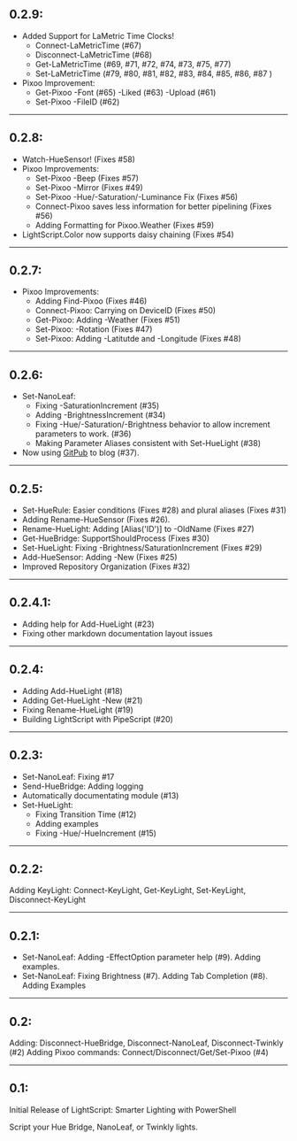 ## 0.2.9:

* Added Support for LaMetric Time Clocks!
  * Connect-LaMetricTime (#67)
  * Disconnect-LaMetricTime (#68)
  * Get-LaMetricTime (#69, #71, #72, #74, #73, #75, #77)
  * Set-LaMetricTime (#79, #80, #81, #82, #83, #84, #85, #86, #87 )
* Pixoo Improvement:
  * Get-Pixoo -Font (#65) -Liked (#63) -Upload (#61)
  * Set-Pixoo -FileID (#62)

---

## 0.2.8:

* Watch-HueSensor! (Fixes #58)
* Pixoo Improvements:
  * Set-Pixoo -Beep (Fixes #57)
  * Set-Pixoo -Mirror (Fixes #49)
  * Set-Pixoo -Hue/-Saturation/-Luminance Fix (Fixes #56)
  * Connect-Pixoo saves less information for better pipelining (Fixes #56)
  * Adding Formatting for Pixoo.Weather (Fixes #59)
* LightScript.Color now supports daisy chaining (Fixes #54)

---

## 0.2.7:

* Pixoo Improvements:
  * Adding Find-Pixoo (Fixes #46)
  * Connect-Pixoo:  Carrying on DeviceID (Fixes #50)
  * Get-Pixoo:  Adding -Weather (Fixes #51)
  * Set-Pixoo:  -Rotation (Fixes #47)
  * Set-Pixoo:  Adding -Latitutde and -Longitude (Fixes #48)

---
  

## 0.2.6:
* Set-NanoLeaf:
    * Fixing -SaturationIncrement (#35)
    * Adding -BrightnessIncrement (#34)
    * Fixing -Hue/-Saturation/-Brightness behavior to allow increment parameters to work. (#36)
    * Making Parameter Aliases consistent with Set-HueLight (#38)
* Now using [GitPub](https://github.com/StartAutomating/GitPub) to blog (#37).

---

## 0.2.5:
* Set-HueRule:  Easier conditions (Fixes #28) and plural aliases (Fixes #31)
* Adding Rename-HueSensor (Fixes #26).
* Rename-HueLight: Adding [Alias('ID')] to -OldName (Fixes #27)
* Get-HueBridge:  SupportShouldProcess (Fixes #30)
* Set-HueLight:  Fixing -Brightness/SaturationIncrement (Fixes #29)
* Add-HueSensor:  Adding -New (Fixes #25)
* Improved Repository Organization (Fixes #32)

---

## 0.2.4.1:
* Adding help for Add-HueLight (#23)
* Fixing other markdown documentation layout issues

---

## 0.2.4:
* Adding Add-HueLight (#18)
* Adding Get-HueLight -New (#21)
* Fixing Rename-HueLight (#19)
* Building LightScript with PipeScript (#20)

---

## 0.2.3:
* Set-NanoLeaf:  Fixing #17
* Send-HueBridge:  Adding logging
* Automatically documentating module (#13)
* Set-HueLight:
  * Fixing Transition Time (#12)
  * Adding examples
  * Fixing -Hue/-HueIncrement (#15)   

---

## 0.2.2:
Adding KeyLight: Connect-KeyLight, Get-KeyLight, Set-KeyLight, Disconnect-KeyLight

---

## 0.2.1:
* Set-NanoLeaf:  Adding -EffectOption parameter help (#9).  Adding examples.
* Set-NanoLeaf:  Fixing Brightness (#7).  Adding Tab Completion (#8).  Adding Examples

---

## 0.2:
Adding: Disconnect-HueBridge, Disconnect-NanoLeaf, Disconnect-Twinkly (#2)
Adding Pixoo commands: Connect/Disconnect/Get/Set-Pixoo (#4)

---

## 0.1:
Initial Release of LightScript:  Smarter Lighting with PowerShell

Script your Hue Bridge, NanoLeaf, or Twinkly lights.
